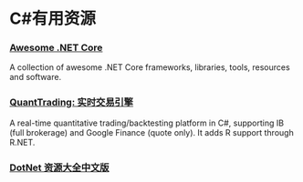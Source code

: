 # C#有用资源

### [Awesome .NET Core](https://github.com/thangchung/awesome-dotnet-core)

A collection of awesome .NET Core frameworks, libraries, tools, resources and software.

### [QuantTrading: 实时交易引擎](https://github.com/letianzj/QuantTrading)

A real-time quantitative trading/backtesting platform in C#, supporting IB (full brokerage) and Google Finance (quote only). It adds R support through R.NET.

### [DotNet 资源大全中文版](https://github.com/jobbole/awesome-dotnet-cn)

